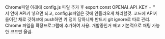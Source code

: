 Chrome파일 아래에 config.js 파일 추가 후 export const OPENAI_API_KEY = ''
저 안에 API키 넣으면 되고, config.js파일은 깃에 안올라오게 처리할것.
코드에 API키 들어간 채로 깃허브에 push하면 키 정지 당하니까 반드시 git ignore로 따로 관리.
Chrome 파일을 확장프로그램에 추가하여 사용.
개발중인거 빼고 기본적으로 채팅 가능한 코드만 올림.
